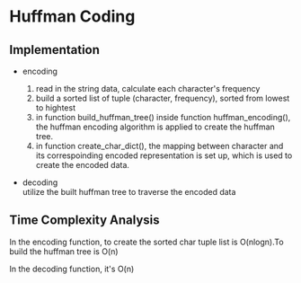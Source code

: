 # Huffman Coding

## Implementation

+ encoding  
     1. read in the string data, calculate each character's frequency
     2. build a sorted list of tuple (character, frequency), sorted from lowest to hightest
     3. in function build_huffman_tree() inside function huffman_encoding(), the huffman encoding algorithm is applied to create the huffman tree.
     4. in function create_char_dict(), the mapping between character and its correspoinding encoded representation is set up, which is used to create the encoded data.

+ decoding  
   utilize the built huffman tree to traverse the encoded data

## Time Complexity Analysis
In the encoding function, to create the sorted char tuple list is O(nlogn).To build the huffman tree is O(n)

In the decoding function, it's O(n) 

